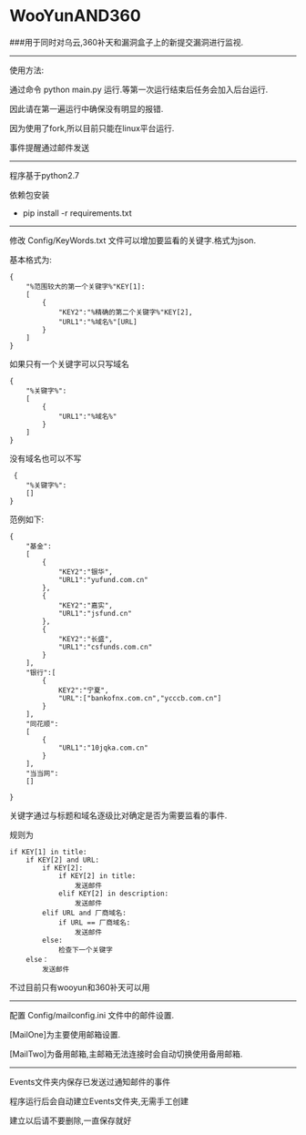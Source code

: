 # WooYunAND360
###用于同时对乌云,360补天和漏洞盒子上的新提交漏洞进行监视.

----
使用方法:


通过命令 python main.py 运行.等第一次运行结束后任务会加入后台运行.

因此请在第一遍运行中确保没有明显的报错.

因为使用了fork,所以目前只能在linux平台运行.

事件提醒通过邮件发送

----


程序基于python2.7

依赖包安装

* pip install -r requirements.txt


----

修改 Config/KeyWords.txt 文件可以增加要监看的关键字.格式为json.

基本格式为:

    {
        "%范围较大的第一个关键字%"KEY[1]:
        [
            {
                "KEY2":"%精确的第二个关键字%"KEY[2],
                "URL1":"%域名%"[URL]  
            }
        ]
    }
    
如果只有一个关键字可以只写域名
    
    {
        "%关键字%":
        [
            {
                "URL1":"%域名%"
            }
        ]
    }
    
没有域名也可以不写

     {
        "%关键字%":
        []
    }
  

范例如下:

    {
        "基金":
        [
            {
                "KEY2":"银华",
                "URL1":"yufund.com.cn"
            },
            {
                "KEY2":"嘉实",
                "URL1":"jsfund.cn"
            },
            {
                "KEY2":"长盛",
                "URL1":"csfunds.com.cn"
            }
        ],
        "银行":[
            {
                KEY2":"宁夏",
                "URL":["bankofnx.com.cn","ycccb.com.cn"]
            }
        ],
        "同花顺":
        [
            {
                "URL1":"10jqka.com.cn"
            }
        ],
        "当当网":
        []
    
    }

关键字通过与标题和域名逐级比对确定是否为需要监看的事件.

规则为
    
    if KEY[1] in title:
        if KEY[2] and URL:
            if KEY[2]:
                if KEY[2] in title:
                    发送邮件
                elif KEY[2] in description:
                    发送邮件
            elif URL and 厂商域名:
                if URL == 厂商域名:
                    发送邮件
            else:
                检查下一个关键字
        else：
            发送邮件

不过目前只有wooyun和360补天可以用

----

配置 Config/mailconfig.ini 文件中的邮件设置.

[MailOne]为主要使用邮箱设置.

[MailTwo]为备用邮箱,主邮箱无法连接时会自动切换使用备用邮箱.

----

Events文件夹内保存已发送过通知邮件的事件

程序运行后会自动建立Events文件夹,无需手工创建

建立以后请不要删除,一直保存就好



